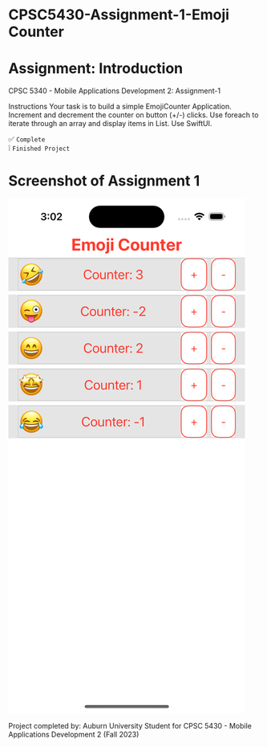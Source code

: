 # CPSC5430-Assignment-1-Emoji Counter

# Assignment: Introduction
CPSC 5340 - Mobile Applications Development 2: 
Assignment-1


Instructions
Your task is to build a simple EmojiCounter Application. Increment and decrement the counter on button (+/-) clicks. 
Use foreach to iterate through an array and display items in List. Use SwiftUI. 

:white_check_mark: `Complete` <br/>
:grey_exclamation: `Finished Project`

# Screenshot of Assignment 1 
<img src="https://github.com/thompln83/CPSC5430---Assignment-1-Emoji-Counter/blob/ff678e00f3e680ae82b3c9e336fb41c3ced265bf/Simulator%20Screenshot%20-%20iPhone%2015%20Pro%20-%202023-10-20%20at%2003.02.56.png">




Project completed by: Auburn University Student for CPSC 5430 - Mobile Applications Development 2 (Fall 2023)
